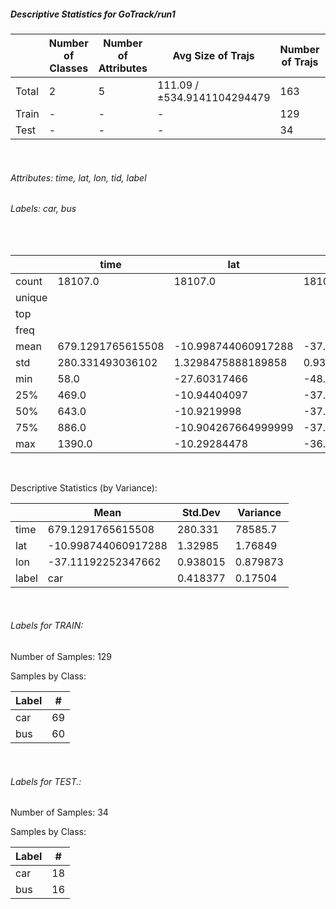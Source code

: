 ##### Descriptive Statistics for GoTrack/run1


|       |   Number of Classes |   Number of Attributes |           Avg Size of Trajs |   Number of Trajs | Hold-out   |   Number of Points |   Longest Size |   Shortest Size |
|-------|---------------------|------------------------|-----------------------------|-------------------|------------|--------------------|----------------|-----------------|
| Total | 2                   | 5                      | 111.09 / ±534.9141104294479 | 163               | 100%       |              18107 |            646 |               1 |
| Train | -                   | -                      | -                           | 129               | 79.14%     |              14115 |            646 |               1 |
| Test  | -                   | -                      | -                           | 34                | 20.86%     |               3992 |            646 |               1 |

&nbsp;

###### Attributes: time, lat, lon, tid, label


###### Labels: car, bus

&nbsp;

|        | time              | lat                 | lon                 | label   |
|--------|-------------------|---------------------|---------------------|---------|
| count  | 18107.0           | 18107.0             | 18107.0             | 18107   |
| unique |                   |                     |                     | 2       |
| top    |                   |                     |                     | car     |
| freq   |                   |                     |                     | 14011   |
| mean   | 679.1291765615508 | -10.998744060917288 | -37.11192252347662  |         |
| std    | 280.331493036102  | 1.3298475888189858  | 0.9380153473311188  |         |
| min    | 58.0              | -27.60317466        | -48.63291841        |         |
| 25%    | 469.0             | -10.94404097        | -37.073068535000004 |         |
| 50%    | 643.0             | -10.9219998         | -37.05778433        |         |
| 75%    | 886.0             | -10.904267664999999 | -37.050189625       |         |
| max    | 1390.0            | -10.29284478        | -36.49335713        |         |

&nbsp;

Descriptive Statistics (by Variance): 


|       | Mean                |    Std.Dev |     Variance |
|-------|---------------------|------------|--------------|
| time  | 679.1291765615508   | 280.331    | 78585.7      |
| lat   | -10.998744060917288 |   1.32985  |     1.76849  |
| lon   | -37.11192252347662  |   0.938015 |     0.879873 |
| label | car                 |   0.418377 |     0.17504  |

&nbsp;

###### Labels for TRAIN:


Number of Samples: 129
Samples by Class:
| Label   |   # |
|---------|-----|
| car     |  69 |
| bus     |  60 |

&nbsp;

###### Labels for TEST.:


Number of Samples: 34
Samples by Class:
| Label   |   # |
|---------|-----|
| car     |  18 |
| bus     |  16 |

&nbsp;

